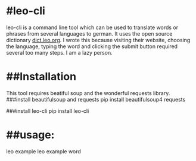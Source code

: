 #leo-cli
===================

leo-cli is a command line tool which can be used to translate words or phrases from several languages to german. It uses the open source dictionary [dict.leo.org][]. I wrote this because visiting their website, choosing the language, typing the word and clicking the submit button required several too many steps. I am a lazy person.

[dict.leo.org]: http://dict.leo.org



##Installation
===================
This tool requires beatiful soup and the wonderful requests library.
###install beautifulsoup and requests
pip install beautifulsoup4 requests

###install leo-cli
pip install leo-cli

##usage:
===================
leo example
leo example word


